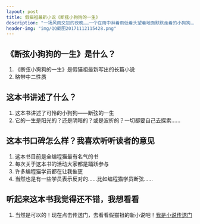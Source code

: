 ```yaml
---
layout: post
title: 假猫祖最新小说《断弦小狗狗的一生》
description: "一场风雨交加的夜晚……一个在雨中淋着雨低着头望着地面默默走着的小狗狗……没有人知道它是谁……"
header-img: "img/QQ截图20171112115428.png"
---
```


## 《断弦小狗狗的一生》是什么？
1. 《断弦小狗狗的一生》是假猫祖最新写出的长篇小说
2. 略带中二性质

## 这本书讲述了什么？
1. 这本书讲述了可怜的小狗狗——断弦的一生
2. 它的一生是阳光的？还是阴暗的？或是波折的？一切都要自己去探索……

## 这本书口碑怎么样？我喜欢听听读者的意见
1. 这本书目前是全编程猫最有名气的书
2. 每次关于这本书的活动大家都是踊跃参与
3. 许多编程猫学员都在让我催更
4. 当然也是有一些学员表示反对的……比如编程猫学员断弦……

## 听起来这本书我觉得还不错，我想看看
1. 当然是可以的！现在点击传送门，去看看假猫祖的新小说吧！[我是小说传送门](https://www.codemao.cn/wiki/novel/cover/4199)
